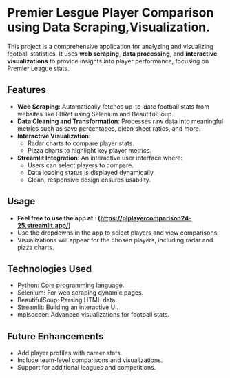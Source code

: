 # Premier Lesgue Player Comparison using Data Scraping,Visualization.

This project is a comprehensive application for analyzing and visualizing football statistics. It uses **web scraping**, **data processing**, and **interactive visualizations** to provide insights into player performance, focusing on Premier League stats.

## Features

- **Web Scraping**: Automatically fetches up-to-date football stats from websites like FBRef using Selenium and BeautifulSoup.
- **Data Cleaning and Transformation**: Processes raw data into meaningful metrics such as save percentages, clean sheet ratios, and more.
- **Interactive Visualization**:
  - Radar charts to compare player stats.
  - Pizza charts to highlight key player metrics.
- **Streamlit Integration**: An interactive user interface where:
  - Users can select players to compare.
  - Data loading status is displayed dynamically.
  - Clean, responsive design ensures usability.

## Usage
-  **Feel free to use the app at : (https://plplayercomparison24-25.streamlit.app/)**
-  Use the dropdowns in the app to select players and view comparisons.
-  Visualizations will appear for the chosen players, including radar and pizza charts.

## Technologies Used
- Python: Core programming language.
- Selenium: For web scraping dynamic pages.
- BeautifulSoup: Parsing HTML data.
- Streamlit: Building an interactive UI.
- mplsoccer: Advanced visualizations for football stats.

## Future Enhancements
- Add player profiles with career stats.
- Include team-level comparisons and visualizations.
- Support for additional leagues and competitions.

